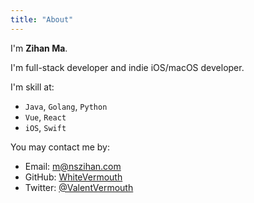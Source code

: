 ```yaml
---
title: "About"
---
```


I'm **Zihan Ma**.

I'm full-stack developer and indie iOS/macOS developer. 

I'm skill at:

- `Java`, `Golang`, `Python`
- `Vue`, `React`
- `iOS`, `Swift`

You may contact me by:

- Email: m@nszihan.com
- GitHub: [WhiteVermouth](https://github.com/WhiteVermouth)
- Twitter: [@ValentVermouth](https://twitter.com/ValentVermouth)
